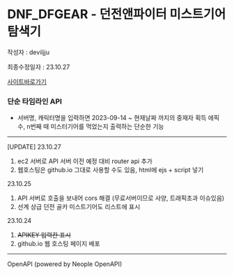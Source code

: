 # DNF_DFGEAR - 던전앤파이터 미스트기어 탐색기

작성자 : deviljju

최종수정일자 : 23.10.27

[사이트바로가기](https://dfgear.xyz/)

### 단순 타임라인 API
* 서버명, 캐릭터명을 입력하면 2023-09-14 ~ 현재날짜 까지의 중재자 획득 에픽 수, n번째 때 미스터기어를 먹었는지 출력하는 단순한 기능
---

[UPDATE] 23.10.27
 1. ec2 서버로 API 서버 이전 예정 대비 router api 추가
 2. 웹호스팅은 github.io 그대로 사용할 수도 있음, html에 ejs + script 넣기

23.10.25
 1. API 서버로 호출을 보내어 cors 해결 (무료서버이므로 사양, 트래픽초과 이슈있음)
 2. 선계 상급 던전 골카 미스트기어도 리스트에 표시

23.10.24
  1.  ~~APIKEY 입력칸 표시~~
  2. github.io 웹 호스팅 페이지 배포

---

OpenAPI (powered by Neople OpenAPI)
